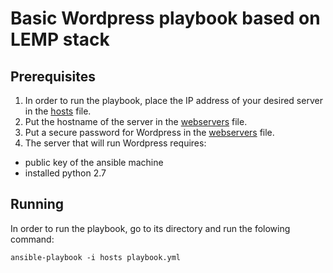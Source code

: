 # Basic Wordpress playbook based on LEMP stack

## Prerequisites
1. In order to run the playbook, place the IP address of your desired server in the [hosts](https://github.com/pitdeer/ansible/blob/master/playbook-wordpress-nginx/hosts) file.
2. Put the hostname of the server in the [webservers](https://github.com/pitdeer/ansible/blob/master/playbook-wordpress-nginx/group_vars/webservers) file.
3. Put a secure password for Wordpress in the [webservers](https://github.com/pitdeer/ansible/blob/master/playbook-wordpress-nginx/group_vars/webservers) file. 
4. The server that will run Wordpress requires:
 - public key of the ansible machine
 - installed python 2.7

## Running
In order to run the playbook, go to its directory and run the folowing command:
```
ansible-playbook -i hosts playbook.yml
```
